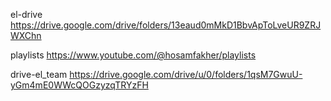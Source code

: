 el-drive
https://drive.google.com/drive/folders/13eaud0mMkD1BbvApToLveUR9ZRJWXChn

playlists
https://www.youtube.com/@hosamfakher/playlists

drive-el_team
https://drive.google.com/drive/u/0/folders/1qsM7GwuU-yGm4mE0WWcQOGzyzqTRYzFH

